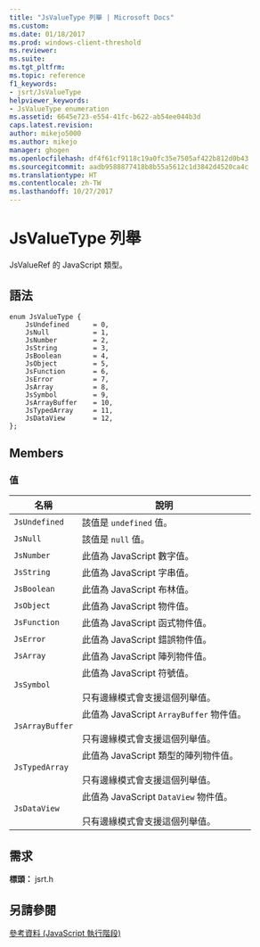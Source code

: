 ```yaml
---
title: "JsValueType 列舉 | Microsoft Docs"
ms.custom: 
ms.date: 01/18/2017
ms.prod: windows-client-threshold
ms.reviewer: 
ms.suite: 
ms.tgt_pltfrm: 
ms.topic: reference
f1_keywords:
- jsrt/JsValueType
helpviewer_keywords:
- JsValueType enumeration
ms.assetid: 6645e723-e554-41fc-b622-ab54ee044b3d
caps.latest.revision: 
author: mikejo5000
ms.author: mikejo
manager: ghogen
ms.openlocfilehash: df4f61cf9118c19a0fc35e7505af422b812d0b43
ms.sourcegitcommit: aadb9588877418b8b55a5612c1d3842d4520ca4c
ms.translationtype: HT
ms.contentlocale: zh-TW
ms.lasthandoff: 10/27/2017
---
```

# <a name="jsvaluetype-enumeration"></a>JsValueType 列舉
JsValueRef 的 JavaScript 類型。  
  
## <a name="syntax"></a>語法  
  
```  
enum JsValueType {  
    JsUndefined      = 0,  
    JsNull           = 1,  
    JsNumber         = 2,  
    JsString         = 3,  
    JsBoolean        = 4,  
    JsObject         = 5,  
    JsFunction       = 6,  
    JsError          = 7,  
    JsArray          = 8,  
    JsSymbol         = 9,  
    JsArrayBuffer    = 10,  
    JsTypedArray     = 11,  
    JsDataView       = 12,  
};  
```  
  
## <a name="members"></a>Members  
  
### <a name="values"></a>值  
  
|名稱|說明|  
|----------|-----------------|  
|`JsUndefined`|該值是 `undefined` 值。|  
|`JsNull`|該值是 `null` 值。|  
|`JsNumber`|此值為 JavaScript 數字值。|  
|`JsString`|此值為 JavaScript 字串值。|  
|`JsBoolean`|此值為 JavaScript 布林值。|  
|`JsObject`|此值為 JavaScript 物件值。|  
|`JsFunction`|此值為 JavaScript 函式物件值。|  
|`JsError`|此值為 JavaScript 錯誤物件值。|  
|`JsArray`|此值為 JavaScript 陣列物件值。|  
|`JsSymbol`|此值為 JavaScript 符號值。<br /><br /> 只有邊緣模式會支援這個列舉值。|  
|`JsArrayBuffer`|此值為 JavaScript `ArrayBuffer` 物件值。<br /><br /> 只有邊緣模式會支援這個列舉值。|  
|`JsTypedArray`|此值為 JavaScript 類型的陣列物件值。<br /><br /> 只有邊緣模式會支援這個列舉值。|  
|`JsDataView`|此值為 JavaScript `DataView` 物件值。<br /><br /> 只有邊緣模式會支援這個列舉值。|  
  
## <a name="requirements"></a>需求  
 **標頭：** jsrt.h  
  
## <a name="see-also"></a>另請參閱  
 [參考資料 (JavaScript 執行階段)](../chakra-hosting/reference-javascript-runtime.md)